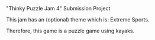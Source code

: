 "Thinky Puzzle Jam 4" Submission Project

This jam has an (optional) theme which is: Extreme Sports.

Therefore, this game is a puzzle game using kayaks.
